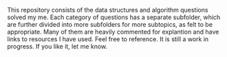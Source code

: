 This repository consists of the data structures and algorithm questions solved my me. Each category of questions has a separate subfolder, which are further divided into more subfolders for more subtopics, as felt to be appropriate. Many of them are heavily commented for explantion and have links to resources I have used. Feel free to reference. It is still a work in progress. If you like it, let me know.
